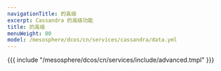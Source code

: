 ```yaml
---
navigationTitle: 的高级
excerpt: Cassandra 的高级功能
title: 的高级
menuWeight: 80
model: /mesosphere/dcos/cn/services/cassandra/data.yml
---
```


{{{ include "/mesosphere/dcos/cn/services/include/advanced.tmpl" }}}
